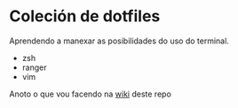 # Coleción de dotfiles

Aprendendo a manexar as posibilidades do uso do terminal.
* zsh
* ranger
* vim

Anoto o que vou facendo na [wiki](https://github.com/irocho/dotfiles/wiki/Traballo-no-terminal) deste repo
